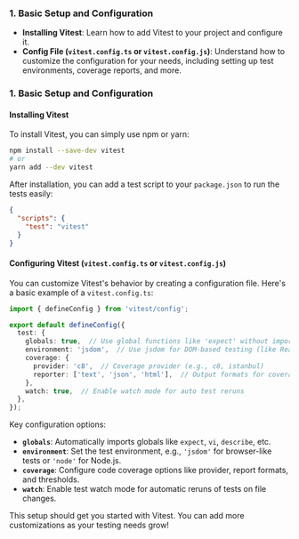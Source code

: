 
### 1. **Basic Setup and Configuration**

- **Installing Vitest**: Learn how to add Vitest to your project and configure it.
- **Config File (`vitest.config.ts` or `vitest.config.js`)**: Understand how to customize the configuration for your needs, including setting up test environments, coverage reports, and more.

### 1. **Basic Setup and Configuration**

#### **Installing Vitest**

To install Vitest, you can simply use npm or yarn:

```bash
npm install --save-dev vitest
# or
yarn add --dev vitest
```

After installation, you can add a test script to your `package.json` to run the tests easily:

```json
{
  "scripts": {
    "test": "vitest"
  }
}
```

#### **Configuring Vitest (`vitest.config.ts` or `vitest.config.js`)**

You can customize Vitest's behavior by creating a configuration file. Here's a basic example of a `vitest.config.ts`:

```ts
import { defineConfig } from 'vitest/config';

export default defineConfig({
  test: {
    globals: true,  // Use global functions like 'expect' without imports
    environment: 'jsdom',  // Use jsdom for DOM-based testing (like React, Vue)
    coverage: {
      provider: 'c8',  // Coverage provider (e.g., c8, istanbul)
      reporter: ['text', 'json', 'html'],  // Output formats for coverage
    },
    watch: true,  // Enable watch mode for auto test reruns
  },
});
```

Key configuration options:

- **`globals`**: Automatically imports globals like `expect`, `vi`, `describe`, etc.
- **`environment`**: Set the test environment, e.g., `'jsdom'` for browser-like tests or `'node'` for Node.js.
- **`coverage`**: Configure code coverage options like provider, report formats, and thresholds.
- **`watch`**: Enable test watch mode for automatic reruns of tests on file changes.

This setup should get you started with Vitest. You can add more customizations as your testing needs grow!